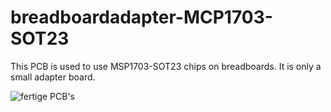 # breadboardadapter-MCP1703-SOT23
 
 This PCB is used to use MSP1703-SOT23 chips on breadboards. It is only a small adapter board.

![fertige PCB's](https://octodex.github.com/images/yaktocat.png)
